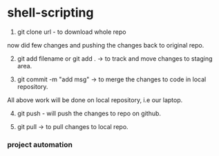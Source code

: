 # shell-scripting

1. git clone url - to download whole repo

now did few changes and pushing the changes back to original repo.

2. git add filename or git add . -> to track and move changes to staging area.

3. git commit -m "add msg"   -> to merge the changes to code in local repository.

All above work will be done on local repository, i.e our laptop.

4. git push  - will push the changes to repo on github.

5. git pull -> to pull changes to local repo.


### project automation